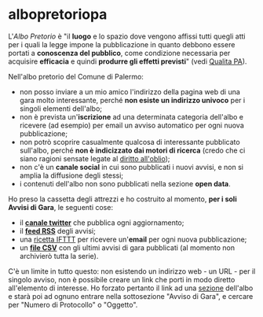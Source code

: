 albopretoriopa
==============

L'*Albo Pretorio* è "il **luogo** e lo spazio dove vengono affissi tutti quegli atti per i quali la legge impone la pubblicazione in quanto debbono essere portati a **conoscenza del pubblico**, come condizione necessaria per acquisire **efficacia** e quindi **produrre gli effetti previsti**" (vedi [Qualita PA](http://qualitapa.gov.it/relazioni-con-i-cittadini/open-government/strumenti-della-pa-digitale/albo-pretorio-on-line/)).

Nell'albo pretorio del Comune di Palermo:
* non posso inviare a un mio amico l'indirizzo della pagina web di una gara molto interessante, perché **non esiste un indirizzo univoco** per i singoli elementi dell'albo;
* non è prevista un'**iscrizione** ad una determinata categoria dell'albo e ricevere (ad esempio) per email un avviso automatico per ogni nuova pubblicazione;
* non potrò scoprire casualmente qualcosa di interessante pubblicato sull'albo, perché **non è indicizzato dai motori di ricerca** (credo che ci siano ragioni sensate legate al [diritto all'oblio](https://it.wikipedia.org/wiki/Diritto_all'oblio));
* non c'è un **canale social** in cui sono pubblicati i nuovi avvisi, e non si amplia la diffusione degli stessi;
* i contenuti dell'albo non sono pubblicati nella sezione **open data**.

Ho preso la cassetta degli attrezzi e ho costruito al momento, **per i soli  Avvisi di Gara**,  le seguenti cose:

* il **[canale twitter](https://twitter.com/albopretoriopa)** che pubblica ogni aggiornamento;
* il **[feed RSS](http://pipes.yahoo.com/pipes/pipe.run?_id=cf98396256f62f6364df2be5bf5b74e1&_render=rss&urlinput1=http%3A%2F%2Falbopretorio.comune.palermo.it%2Falbopretorio%2Fjsp%2Fhome.jsp%3Fmodo%3Dinfo%26info%3Dscelta_tipo_documento.jsp%26AP%3DAP%26TD%3D60%26ARECOD%3D70)** degli avvisi;
* una [ricetta IFTTT](https://ifttt.com/recipes/202623-inviami-un-email-per-ogni-avviso-di-gara-dell-albo-pretorio-del-comune-di-palermo) per ricevere un'**email** per ogni nuova pubblicazione;
* un **[file CSV](http://bit.ly/albopretoriopa_avvisi)** con gli ultimi avvisi di gara pubblicati (al momento non archivierò tutta la serie).

C'è un limite in tutto questo: non esistendo un indirizzo web - un URL - per il singolo avviso, non è possibile creare un link che porti in modo diretto all'elemento di interesse. Ho forzato pertanto il link ad una [sezione](http://albopretorio.comune.palermo.it/albopretorio/jsp/home.jsp?modo=info&info=scelta_tipo_documento.jsp&AP=AP&TD=60&ARECOD=70) dell'albo e starà poi ad ognuno entrare nella sottosezione "Avviso di Gara", e cercare per "Numero di Protocollo" o "Oggetto".
